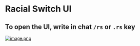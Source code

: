 # Racial Switch UI

## To open the UI, write in chat `/rs` or `.rs` key

[![image.png](https://i.postimg.cc/bN4BjJyg/image.png)](https://postimg.cc/4mb56XhH)
